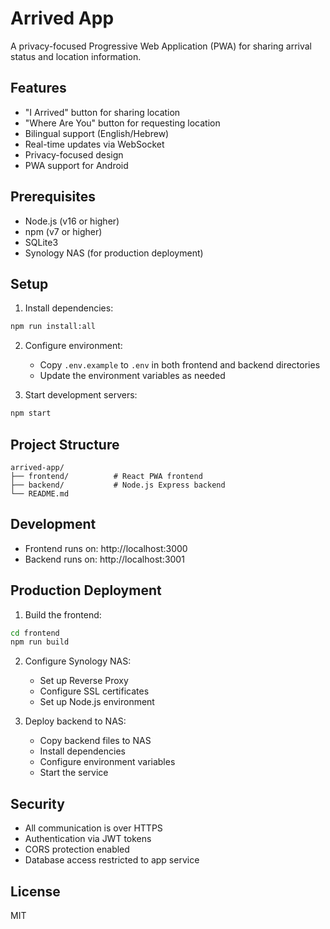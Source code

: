 # Arrived App

A privacy-focused Progressive Web Application (PWA) for sharing arrival status and location information.

## Features

- "I Arrived" button for sharing location
- "Where Are You" button for requesting location
- Bilingual support (English/Hebrew)
- Real-time updates via WebSocket
- Privacy-focused design
- PWA support for Android

## Prerequisites

- Node.js (v16 or higher)
- npm (v7 or higher)
- SQLite3
- Synology NAS (for production deployment)

## Setup

1. Install dependencies:
```bash
npm run install:all
```

2. Configure environment:
   - Copy `.env.example` to `.env` in both frontend and backend directories
   - Update the environment variables as needed

3. Start development servers:
```bash
npm start
```

## Project Structure

```
arrived-app/
├── frontend/          # React PWA frontend
├── backend/           # Node.js Express backend
└── README.md
```

## Development

- Frontend runs on: http://localhost:3000
- Backend runs on: http://localhost:3001

## Production Deployment

1. Build the frontend:
```bash
cd frontend
npm run build
```

2. Configure Synology NAS:
   - Set up Reverse Proxy
   - Configure SSL certificates
   - Set up Node.js environment

3. Deploy backend to NAS:
   - Copy backend files to NAS
   - Install dependencies
   - Configure environment variables
   - Start the service

## Security

- All communication is over HTTPS
- Authentication via JWT tokens
- CORS protection enabled
- Database access restricted to app service

## License

MIT 